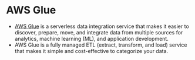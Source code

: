 # AWS Glue
- [AWS Glue](https://aws.amazon.com/glue/) is a serverless data integration service that makes it easier to discover, prepare, move, and integrate data from multiple sources for analytics, machine learning (ML), and application development.
- AWS Glue is a fully managed ETL (extract, transform, and load) service that makes it simple and cost-effective to categorize your data.
